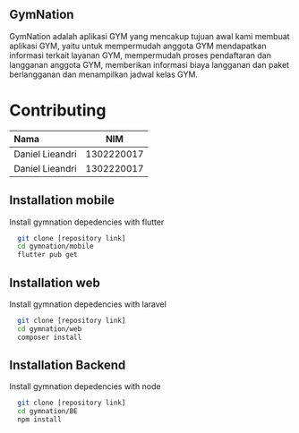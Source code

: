 ## GymNation

GymNation adalah aplikasi GYM yang mencakup tujuan awal kami membuat aplikasi GYM, yaitu untuk mempermudah anggota GYM mendapatkan informasi terkait layanan GYM, mempermudah proses pendaftaran dan langganan anggota GYM, memberikan informasi biaya langganan dan paket berlangganan dan menampilkan jadwal kelas GYM.

# Contributing

| **Nama**        |  **NIM**   |
| :-------------- | :--------: |
| Daniel Lieandri | 1302220017 |
| Daniel Lieandri | 1302220017 |

## Installation mobile

Install gymnation depedencies with flutter

```bash
  git clone [repository link]
  cd gymnation/mobile
  flutter pub get
```

## Installation web

Install gymnation depedencies with laravel

```bash
  git clone [repository link]
  cd gymnation/web
  composer install
```

## Installation Backend

Install gymnation depedencies with node

```bash
  git clone [repository link]
  cd gymnation/BE
  npm install
```
